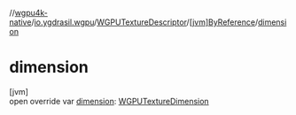 //[wgpu4k-native](../../../../index.md)/[io.ygdrasil.wgpu](../../index.md)/[WGPUTextureDescriptor](../index.md)/[[jvm]ByReference](index.md)/[dimension](dimension.md)

# dimension

[jvm]\
open override var [dimension](dimension.md): [WGPUTextureDimension](../../-w-g-p-u-texture-dimension/index.md)